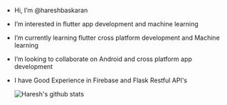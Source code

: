 -  Hi, I’m @hareshbaskaran
-  I’m interested in flutter app development and machine learning
-  I’m currently learning flutter cross platform development and Machine learning
-  I’m looking to collaborate on Android and cross platform app development 
-  I have Good Experience in Firebase and Flask Restful API's


      ![Haresh's github stats](https://github-readme-stats.vercel.app/api?username=hareshbaskaran&show_icons=true&theme=tokyonight)

